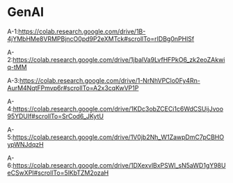 # GenAI
A-1:https://colab.research.google.com/drive/1B-4jYMbHMe8VRMPBjncO0pd9P2eXMTck#scrollTo=rIDBg0nPHlSf

A-2:https://colab.research.google.com/drive/1jbalVa9LvfHFPkO6_zk2eoZAkwiq-tMM

A-3:https://colab.research.google.com/drive/1-NrNhVPClo0Fy4Rn-AurM4NqtFPmvp6r#scrollTo=A2x3cqKwVP1P

A-4:https://colab.research.google.com/drive/1KDc3obZCECi1c6WdCSUijJvoo95YDUlf#scrollTo=SrCod6_JKytU

A-5:https://colab.research.google.com/drive/1V0jb2Nh_W1ZawpDmC7pCBHOypWNJdqzH

A-6:https://colab.research.google.com/drive/1DXexvlBxPSWl_sN5aWD1gY98UeCSwXPI#scrollTo=5lKbTZM2ozaH
